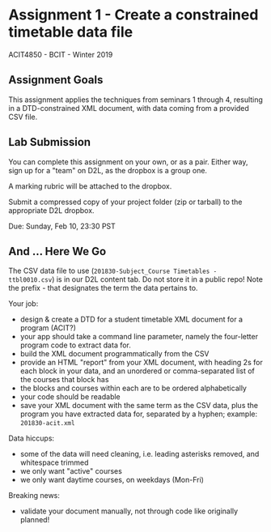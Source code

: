 # Assignment 1 - Create a constrained timetable data file
ACIT4850 - BCIT - Winter 2019

## Assignment Goals

This assignment applies the techniques from seminars 1 through 4,
resulting in a DTD-constrained XML document, with data coming from
a provided CSV file.

## Lab Submission

You can complete this assignment on your own, or as a pair.
Either way, sign up for a "team" on D2L, as the dropbox is a group one.

A marking rubric will be attached to the dropbox.

Submit a compressed copy of your project folder (zip or tarball) to the appropriate D2L dropbox.

Due: Sunday, Feb 10, 23:30 PST

## And ... Here We Go

The CSV data file to use (`201830-Subject_Course Timetables - ttbl0010.csv`) is in 
our D2L content tab. Do not store it in a public repo!
Note the prefix - that designates the term the data pertains to.

Your job:
- design & create a DTD for a student timetable XML document for a program (ACIT?)
- your app should take a command line parameter, namely the four-letter program code
to extract data for.
- build the XML document programmatically from the CSV
- provide an HTML "report" from your XML document, with heading 2s for each block in your data, and
an unordered or comma-separated list of the courses that block has
- the blocks and courses within each are to be ordered alphabetically
- your code should be readable
- save your XML document with the same term as the CSV data, plus the program
you have extracted data for, separated by a hyphen; example: `201830-acit.xml`

Data hiccups:
- some of the data will need cleaning, i.e. leading asterisks removed, and whitespace trimmed
- we only want "active" courses
- we only want daytime courses, on weekdays (Mon-Fri)

Breaking news:
- validate your document manually, not through code like originally planned!
